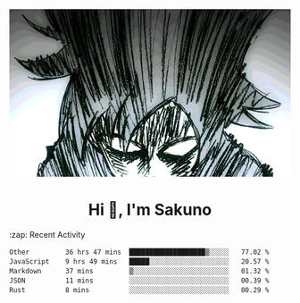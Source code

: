 <body>
<h1 align="center"></h1>
<br>
<div align="center">
<img width="auto" height="300" src="Img/mobFreakoutLonger.gif"/>
</div>
</div>
<h1 align="center">Hi 👋, I'm Sakuno</h1>
:zap: Recent Activity

<!--START_SECTION:waka-->

```txt
Other         36 hrs 47 mins  ███████████████████▒░░░░░   77.02 %
JavaScript    9 hrs 49 mins   █████░░░░░░░░░░░░░░░░░░░░   20.57 %
Markdown      37 mins         ▒░░░░░░░░░░░░░░░░░░░░░░░░   01.32 %
JSON          11 mins         ░░░░░░░░░░░░░░░░░░░░░░░░░   00.39 %
Rust          8 mins          ░░░░░░░░░░░░░░░░░░░░░░░░░   00.29 %
```

<!--END_SECTION:waka-->
